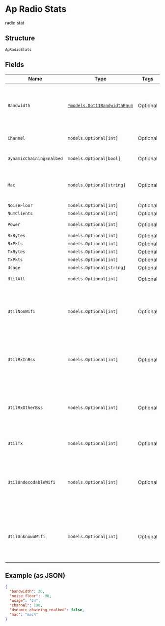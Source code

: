 
# Ap Radio Stats

radio stat

## Structure

`ApRadioStats`

## Fields

| Name | Type | Tags | Description |
|  --- | --- | --- | --- |
| `Bandwidth` | [`*models.Dot11BandwidthEnum`](../../doc/models/dot-11-bandwidth-enum.md) | Optional | channel width for the band.enum: `20`, `40`, `80` (only applicable for band_5 and band_6), `160` (only for band_6) |
| `Channel` | `models.Optional[int]` | Optional | current channel the radio is running on |
| `DynamicChainingEnalbed` | `models.Optional[bool]` | Optional | Use dynamic chaining for downlink |
| `Mac` | `models.Optional[string]` | Optional | radio (base) mac, it can have 16 bssids (e.g. 5c5b350001a0-5c5b350001af) |
| `NoiseFloor` | `models.Optional[int]` | Optional | - |
| `NumClients` | `models.Optional[int]` | Optional | - |
| `Power` | `models.Optional[int]` | Optional | transmit power (in dBm) |
| `RxBytes` | `models.Optional[int]` | Optional | - |
| `RxPkts` | `models.Optional[int]` | Optional | - |
| `TxBytes` | `models.Optional[int]` | Optional | - |
| `TxPkts` | `models.Optional[int]` | Optional | - |
| `Usage` | `models.Optional[string]` | Optional | - |
| `UtilAll` | `models.Optional[int]` | Optional | all utilization in percentage |
| `UtilNonWifi` | `models.Optional[int]` | Optional | reception of “No Packets” utilization in percentage, received frames with invalid PLCPs and CRS glitches as noise |
| `UtilRxInBss` | `models.Optional[int]` | Optional | reception of “In BSS” utilization in percentage, only frames that are received from AP/STAs within the BSS |
| `UtilRxOtherBss` | `models.Optional[int]` | Optional | reception of “Other BSS” utilization in percentage, all frames received from AP/STAs that are outside the BSS |
| `UtilTx` | `models.Optional[int]` | Optional | transmission utilization in percentage |
| `UtilUndecodableWifi` | `models.Optional[int]` | Optional | reception of “UnDecodable Wifi“ utilization in percentage, only Preamble, PLCP header is decoded, Rest is undecodable in this radio |
| `UtilUnknownWifi` | `models.Optional[int]` | Optional | reception of “No Category” utilization in percentage, all 802.11 frames that are corrupted at the receiver |

## Example (as JSON)

```json
{
  "bandwidth": 20,
  "noise_floor": -90,
  "usage": "24",
  "channel": 190,
  "dynamic_chaining_enalbed": false,
  "mac": "mac4"
}
```

